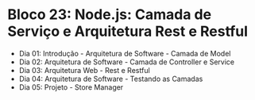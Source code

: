 # Bloco 23: Node.js: Camada de Serviço e Arquitetura Rest e Restful
* Dia 01: Introdução - Arquitetura de Software - Camada de Model
* Dia 02: Arquitetura de Software - Camada de Controller e Service
* Dia 03: Arquitetura Web - Rest e Restful
* Dia 04: Arquitetura de Software - Testando as Camadas
* Dia 05: Projeto - Store Manager
